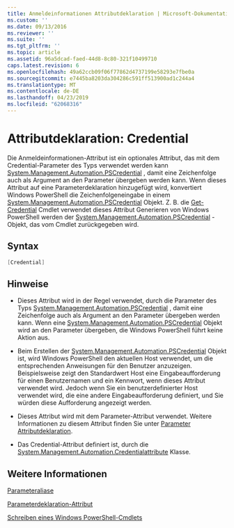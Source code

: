 ```yaml
---
title: Anmeldeinformationen Attributdeklaration | Microsoft-Dokumentation
ms.custom: ''
ms.date: 09/13/2016
ms.reviewer: ''
ms.suite: ''
ms.tgt_pltfrm: ''
ms.topic: article
ms.assetid: 96a5dcad-faed-44d8-8c80-321f10499710
caps.latest.revision: 6
ms.openlocfilehash: 49a62ccb09f06f77862d4737199e58293e7fbe0a
ms.sourcegitcommit: e7445ba8203da304286c591ff513900ad1c244a4
ms.translationtype: MT
ms.contentlocale: de-DE
ms.lasthandoff: 04/23/2019
ms.locfileid: "62068316"
---
```

# <a name="credential-attribute-declaration"></a>Attributdeklaration: Credential

Die Anmeldeinformationen-Attribut ist ein optionales Attribut, das mit dem Credential-Parameter des Typs verwendet werden kann [System.Management.Automation.PSCredential](/dotnet/api/System.Management.Automation.PSCredential) , damit eine Zeichenfolge auch als Argument an den Parameter übergeben werden kann. Wenn dieses Attribut auf eine Parameterdeklaration hinzugefügt wird, konvertiert Windows PowerShell die Zeichenfolgeneingabe in einem [System.Management.Automation.PSCredential](/dotnet/api/System.Management.Automation.PSCredential) Objekt. Z. B. die [Get-Credential](/powershell/module/Microsoft.PowerShell.Security/Get-Credential) Cmdlet verwendet dieses Attribut Generieren von Windows PowerShell werden der [System.Management.Automation.PSCredential](/dotnet/api/System.Management.Automation.PSCredential) -Objekt, das vom Cmdlet zurückgegeben wird.

## <a name="syntax"></a>Syntax

```csharp
[Credential]
```

## <a name="remarks"></a>Hinweise

- Dieses Attribut wird in der Regel verwendet, durch die Parameter des Typs [System.Management.Automation.PSCredential](/dotnet/api/System.Management.Automation.PSCredential) , damit eine Zeichenfolge auch als Argument an den Parameter übergeben werden kann. Wenn eine [System.Management.Automation.PSCredential](/dotnet/api/System.Management.Automation.PSCredential) Objekt wird an den Parameter übergeben, die Windows PowerShell führt keine Aktion aus.

- Beim Erstellen der [System.Management.Automation.PSCredential](/dotnet/api/System.Management.Automation.PSCredential) Objekt ist, wird Windows PowerShell den aktuellen Host verwendet, um die entsprechenden Anweisungen für den Benutzer anzuzeigen. Beispielsweise zeigt den Standardwert Host eine Eingabeaufforderung für einen Benutzernamen und ein Kennwort, wenn dieses Attribut verwendet wird. Jedoch wenn Sie ein benutzerdefinierter Host verwendet wird, die eine andere Eingabeaufforderung definiert, und Sie würden diese Aufforderung angezeigt werden.

- Dieses Attribut wird mit dem Parameter-Attribut verwendet. Weitere Informationen zu diesem Attribut finden Sie unter [Parameter Attributdeklaration](./parameter-attribute-declaration.md).

- Das Credential-Attribut definiert ist, durch die [System.Management.Automation.Credentialattribute](/dotnet/api/System.Management.Automation.CredentialAttribute) Klasse.

## <a name="see-also"></a>Weitere Informationen

[Parameteraliase](./parameter-aliases.md)

[Parameterdeklaration-Attribut](./parameter-attribute-declaration.md)

[Schreiben eines Windows PowerShell-Cmdlets](./writing-a-windows-powershell-cmdlet.md)
